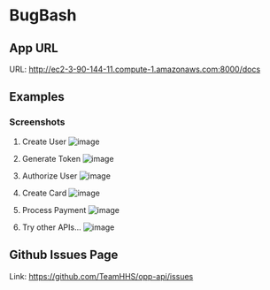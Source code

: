 # BugBash

## App URL
URL: http://ec2-3-90-144-11.compute-1.amazonaws.com:8000/docs

## Examples

### Screenshots
1. Create User
   ![image](https://github.com/TeamHHS/opp-api/assets/90355243/6c76e44c-b65d-4a52-a7ee-d68c16953a37)

2. Generate Token
   ![image](https://github.com/TeamHHS/opp-api/assets/90355243/66f7d085-7e55-45a0-b58d-e38b8c7e7d3f)

3. Authorize User
   ![image](https://github.com/TeamHHS/opp-api/assets/90355243/1a03b23c-dcf1-4615-b0b5-e8fb5536166f)

4. Create Card
   ![image](https://github.com/TeamHHS/opp-api/assets/90355243/67c2a88f-d7bc-4808-86be-8c68a2c9d9d1)

5. Process Payment
   ![image](https://github.com/TeamHHS/opp-api/assets/90355243/e5c191e1-45ae-4386-950a-57007ab8d717)

6. Try other APIs...
   ![image](https://github.com/TeamHHS/opp-api/assets/90355243/4b1f9703-d0ba-4c09-8ee8-8148c2b5bfe7)

## Github Issues Page
Link: https://github.com/TeamHHS/opp-api/issues


